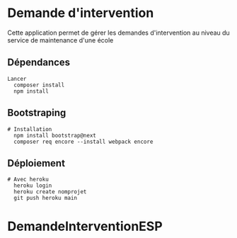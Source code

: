 # Demande d'intervention
  Cette application permet de gérer les demandes d'intervention au niveau du service de maintenance d'une école
  
  ## Dépendances
    Lancer
      composer install
      npm install 
    
  
  ## Bootstraping
    # Installation
      npm install bootstrap@next 
      composer req encore --install webpack encore
      
  ## Déploiement
    # Avec heroku
      heroku login
      heroku create nomprojet
      git push heroku main

# DemandeInterventionESP
